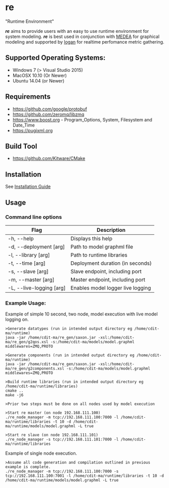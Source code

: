 # re
"Runtime Environment"

**_re_** aims to provide users with an easy to use runtime environment for system modeling. **_re_** is best used in conjunction with [MEDEA](https://github.com/cdit-ma/MEDEA.git) for graphical modeling and supported by [logan](https://github.com/cdit-ma/logan.git) for realtime perfomance metric gathering.

## Supported Operating Systems:
* Windows 7 (> Visual Studio 2015)
* MacOSX 10.10 (Or Newer)
* Ubuntu 14.04 (or Newer)

## Requirements
* https://github.com/google/protobuf
* https://github.com/zeromq/libzmq
* https://www.boost.org - Program\_Options, System, Filesystem and Date\_Time
* https://pugixml.org

## Build Tool
* https://github.com/Kitware/CMake

## Installation
See [Installation Guide](INSTALL.md)

## Usage
### Command line options
| Flag                                  | Description                           |
|---------------------------------------|---------------------------------------|
| -h, --help                            | Displays this help                    |
| -d, --deployment [arg]                | Path to model graphml file            |
| -l, --library [arg]                   | Path to runtime libraries             |
| -t, --time [arg]                      | Deployment duration (in seconds)      |
| -s, --slave [arg]                     | Slave endpoint, including port        |
| -m, --master [arg]                    | Master endpoint, including port       |
| -L, --live-logging [arg]              | Enables model logger live logging     |


### Example Usage:
Example of simple 10 second, two node, model execution with live model logging on.
```
>Generate datatypes (run in intended output directory eg /home/cdit-ma/runtime)
java -jar /home/cdit-ma/re_gen/saxon.jar -xsl:/home/cdit-ma/re_gen/g2qos.xsl -s:/home/cdit-ma/models/model.graphml middlewares=ZMQ,PROTO

>Generate components (run in intended output directory eg /home/cdit-ma/runtime)
java -jar /home/cdit-ma/re_gen/saxon.jar -xsl:/home/cdit-ma/re_gen/g2components.xsl -s:/home/cdit-ma/models/model.graphml middlewares=ZMQ,PROTO

>Build runtime libraries (run in intended output directory eg /home/cdit-ma/runtime/libraries)
cmake ..
make -j6

>Prior two steps must be done on all nodes used by model execution

>Start re master (on node 192.168.111.100)
./re_node_manager -m tcp://192.168.111.100:7000 -l /home/cdit-ma/runtime/libraries -t 10 -d /home/cdit-ma/runtime/models/model.graphml -L true

>Start re slave (on node 192.168.111.101)
./re_node_manager -s tcp://192.168.111.101:7000 -l /home/cdit-ma/runtime/libraries
```
Example of single node execution.
```
>Assume all code generation and compilation outlined in previous example is complete.
./re_node_manager -m tcp://192.168.111.100:7000 -s tcp://192.168.111.100:7001 -l /home/cdit-ma/runtime/libraries -t 10 -d /home/cdit-ma/runtime/models/model.graphml -L true
```
